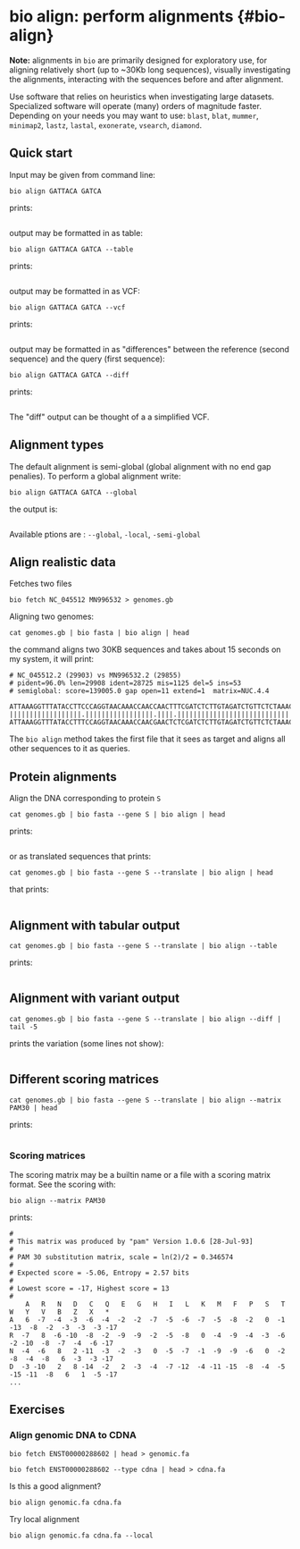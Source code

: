 # bio align: perform alignments {#bio-align}

**Note:** alignments in `bio` are primarily designed for exploratory use, for aligning relatively short (up to ~30Kb long sequences), visually investigating the alignments, interacting with the sequences before and after alignment.

Use software that relies on heuristics when investigating large datasets. Specialized software will operate (many) orders of magnitude faster. Depending on your needs you may want to use: `blast`, `blat`, `mummer`, `minimap2`, `lastz`, `lastal`, `exonerate`, `vsearch`, `diamond`.


## Quick start

Input may be given from command line:

    bio align GATTACA GATCA

prints:

```{r, code=xfun::read_utf8('code/align1.txt'), eval=F}
```

output may be formatted in as table:

    bio align GATTACA GATCA --table

prints:

```{r, code=xfun::read_utf8('code/align2.txt'), eval=F}
```

output may be formatted in as VCF:

    bio align GATTACA GATCA --vcf

prints:


```{r, code=xfun::read_utf8('code/align3.txt'), eval=F}
```

output may be formatted in as "differences" between the reference (second sequence) and the query (first sequence):

    bio align GATTACA GATCA --diff

prints:

```{r, code=xfun::read_utf8('code/align4.txt'), eval=F}
```

The "diff" output can be thought of a a simplified VCF.

## Alignment types

The default alignment is semi-global (global alignment with no end gap penalies). To perform a global alignment write:

    bio align GATTACA GATCA --global

the output is:

```{r, code=xfun::read_utf8('code/align5.txt'), eval=F}
```

Available ptions are : `--global`, `-local`, `-semi-global`

## Align realistic data

Fetches two files

    bio fetch NC_045512 MN996532 > genomes.gb

Aligning two genomes:

    cat genomes.gb | bio fasta | bio align | head

the command aligns two 30KB sequences and takes about 15 seconds on my system, it will print:

    # NC_045512.2 (29903) vs MN996532.2 (29855)
    # pident=96.0% len=29908 ident=28725 mis=1125 del=5 ins=53
    # semiglobal: score=139005.0 gap open=11 extend=1  matrix=NUC.4.4

    ATTAAAGGTTTATACCTTCCCAGGTAACAAACCAACCAACTTTCGATCTCTTGTAGATCTGTTCTCTAAACGAACTTTAAA
    ||||||||||||||||||.|||||||||||||||||.||||.|||||||||||||||||||||||||||||||||||||||
    ATTAAAGGTTTATACCTTTCCAGGTAACAAACCAACGAACTCTCGATCTCTTGTAGATCTGTTCTCTAAACGAACTTTAAA

The `bio align` method takes the first file that it sees as target and aligns all other sequences to it as queries.

## Protein alignments

Align the DNA corresponding to protein `S`

    cat genomes.gb | bio fasta --gene S | bio align | head

prints:

```{r, code=xfun::read_utf8('code/align6.txt'), eval=F}
```

or as translated sequences that prints:

    cat genomes.gb | bio fasta --gene S --translate | bio align | head

that prints:

```{r, code=xfun::read_utf8('code/align7.txt'), eval=F}
```

## Alignment with tabular output

    cat genomes.gb | bio fasta --gene S --translate | bio align --table

prints:

```{r, code=xfun::read_utf8('code/align8.txt'), eval=F}
```

## Alignment with variant output

    cat genomes.gb | bio fasta --gene S --translate | bio align --diff | tail -5

prints the variation (some lines not show):

```{r, code=xfun::read_utf8('code/align9.txt'), eval=F}
```

## Different scoring matrices

    cat genomes.gb | bio fasta --gene S --translate | bio align --matrix PAM30 | head

prints:

```{r, code=xfun::read_utf8('code/align10.txt'), eval=F}
```

### Scoring matrices

The scoring matrix may be a builtin name or a file with a scoring matrix format. See the scoring with:

    bio align --matrix PAM30

prints:

    #
    # This matrix was produced by "pam" Version 1.0.6 [28-Jul-93]
    #
    # PAM 30 substitution matrix, scale = ln(2)/2 = 0.346574
    #
    # Expected score = -5.06, Entropy = 2.57 bits
    #
    # Lowest score = -17, Highest score = 13
    #
        A   R   N   D   C   Q   E   G   H   I   L   K   M   F   P   S   T   W   Y   V   B   Z   X   *
    A   6  -7  -4  -3  -6  -4  -2  -2  -7  -5  -6  -7  -5  -8  -2   0  -1 -13  -8  -2  -3  -3  -3 -17
    R  -7   8  -6 -10  -8  -2  -9  -9  -2  -5  -8   0  -4  -9  -4  -3  -6  -2 -10  -8  -7  -4  -6 -17
    N  -4  -6   8   2 -11  -3  -2  -3   0  -5  -7  -1  -9  -9  -6   0  -2  -8  -4  -8   6  -3  -3 -17
    D  -3 -10   2   8 -14  -2   2  -3  -4  -7 -12  -4 -11 -15  -8  -4  -5 -15 -11  -8   6   1  -5 -17
    ...

## Exercises

### Align genomic DNA to CDNA

    bio fetch ENST00000288602 | head > genomic.fa

    bio fetch ENST00000288602 --type cdna | head > cdna.fa

Is this a good alignment?

    bio align genomic.fa cdna.fa

Try local alignment

    bio align genomic.fa cdna.fa --local
